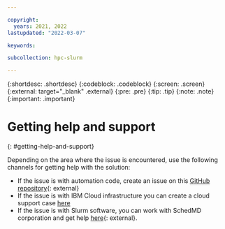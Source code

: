 ```yaml
---

copyright:
  years: 2021, 2022
lastupdated: "2022-03-07"

keywords: 

subcollection: hpc-slurm

---
```


{:shortdesc: .shortdesc}
{:codeblock: .codeblock}
{:screen: .screen}
{:external: target="_blank" .external}
{:pre: .pre}
{:tip: .tip}
{:note: .note}
{:important: .important}

# Getting help and support
{: #getting-help-and-support}

Depending on the area where the issue is encountered, use the following channels for getting help with the solution:

* If the issue is with automation code, create an issue on this [GitHub repository](https://github.com/IBM-Cloud/hpc-cluster-slurm){: external}
* If the issue is with IBM Cloud infrastructure you can create a cloud support case [here](https://cloud.ibm.com/unifiedsupport/supportcenter)
* If the issue is with Slurm software, you can work with SchedMD corporation and get help [here](https://www.schedmd.com/slurm-support/our-services/){: external}.
